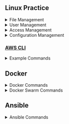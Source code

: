 

## Linux Practice
<details>
<summary>File Management</summary>
    <br/>
    
```bash
ls
ls -ltr
ll
cat README.txt 
more README.txt 
tail -f README.txt
tail -100f README.txt
tail -10f README.txt
mkdir helloworld
cd helloworld
touch README.md
touch sample.txt
vi sample.txt
```

find - find a file which name sample.txt

```bash
find ./ -name sample.txt
```
Compress old files

```bash
# Compress the files that were genereated before 01-March-2023
touch -t 202303010000 /tmp/2023-Mar-01-0000
find /var/log/nginx -type f ! -newer /tmp/2023-Mar-01-0000 | xargs gzip
```
Delete old files

```bash
# Remove files that were genereated before 01-Jan-2023
touch -t 202301010000 /tmp/2023-Jan-01-0000
find /var/log/nginx -type f ! -newer /tmp/2023-Jan-01-0000 | xargs rm
```
Move old files to another directory
```bash
find /var/log/nginx/ -mtime +7 -name "*.log" -exec mv "{}" /var/log/nginx_backup/ \;',
```
Compress old files
```bash
find /var/log/nginx/ -mtime +7 -name "*.log" -exec gzip "{}" \;',
```
Delete old files
```bash
find /var/log/nginx/ -mtime +7 -name "*.log" -exec rm "{}" \;',
```


</details>

<details>
<summary>User Management</summary>
    <br/> 
    
</details>

<details>
<summary>Access Management</summary>
     <br/>
</details>

<details>
<summary>Configuration Management</summary>
 <br/>
</details>

### [AWS CLI](https://docs.aws.amazon.com/cli/latest/userguide/cli-chap-welcome.html) 


<details>
<summary>Example Commands</summary>
    <br/> 
    
Export AWS credentials in Terminal
```bash
export AWS_ACCESS_KEY_ID=AKIAIOSFODNN7EXAMPLE
export AWS_SECRET_ACCESS_KEY=wJalrXUtnFEMI/K7MDENG/bPxRfiCYEXAMPLEKEY
export AWS_DEFAULT_REGION=us-east-1
```

Describe EC2 Instances
```bash
aws ec2 describe-instances
```
List S3 Buckets
```bash
aws s3 ls
```
Create an S3 Bucket

```bash
aws s3api create-bucket --bucket test-bucket-948489282 --region us-east-1
```
Delete an S3 Bucket
```bash
aws s3api delete-bucket --bucket test-bucket-948489282 --region us-east-1
```
Create an EC2 Instance
```bash
aws ec2 run-instances --image-id ami-007855ac798b5175e --count 1 --instance-type t2.micro --key-name test-ec2 
```
Delete an EC2 Instance
```bash
aws ec2 terminate-instances --instance-ids i-394jd83kdujd83jdh7
```
Copy files to s3 bucket

```bash   
aws s3 cp nginx.log s3://raju-us-east-1-demos3/ec2data/
aws s3 cp nginx.log s3://raju-us-east-1-demos3
```
Copy folders to s3 bucket

```bash   
aws s3 cp --recursive logs s3://raju-us-east-1-demos3
```
</details>

## Docker

<details>
<summary>Docker Commands</summary>
 <br/>
 
```bash
docker images
docker pull nginx
docker images
docker run --name docker-nginx -p 80:80 nginx
docker run --name docker-nginx -p 80:80 -d nginx
docker ps -a 
docker rm 15748c592407 22f7a8be6d72 7a31e0f8f07a 9cefe4632514
docker run --name docker-nginx -p 80:80 -d nginx
docker ps -a
docker run --name test-nginx -p 8000:80 -d nginx
docker run --name dev-nginx -p 8001:80 -d nginx
docker run --name prod-nginx -p 8005:80 -d nginx
docker exec -it test-nginx /bin/bash
docker images 
docker ps 
docker ps -a
docker stop docker-nginx test-nginx dev-nginx myapp mydevapp
docker stop prod-nginx
docker rm mydevapp myapp prod-nginx dev-nginx test-nginx docker-nginx
docker images
docker rmi 806f89a70ff8 263083118061 080ed0ed8312 e499797894d5
docker run hello-world
```
</details>
<details>
<summary>Docker Swarm Commands</summary>
<br/>
</details>


## Ansible

<details>
<summary>Ansible Commands</summary>
 <br/>
    
Encrypt files with ansible-vault
```bash    
ansible-vault encrypt --vault-password-file $HOME/.secrets/vault_id dev-sales-ssh.pem
ansible-vault decrypt --vault-password-file $HOME/.secrets/vault_id dev-sales-ssh.pem
```  
    
</details>
